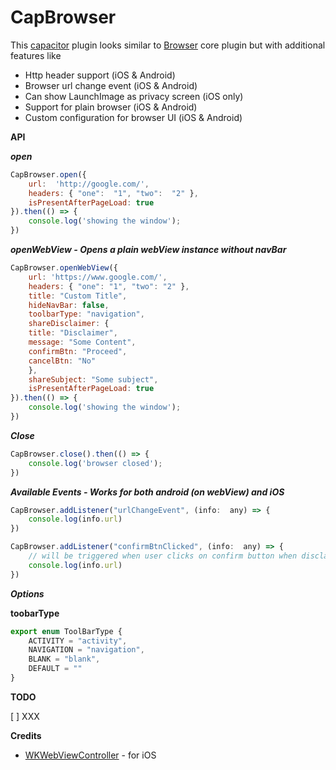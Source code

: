 # CapBrowser
This [capacitor](https://capacitor.ionicframework.com/) plugin looks similar to [Browser](https://capacitor.ionicframework.com/docs/apis/browser) core plugin but with additional features like 
 - Http header support (iOS & Android)
 - Browser url change event (iOS & Android)
 - Can show LaunchImage as privacy screen (iOS only)
 - Support for plain browser (iOS & Android)
 - Custom configuration for browser UI (iOS & Android)
 

**API** 

***open***

```javascript
CapBrowser.open({
    url:  'http://google.com/',
    headers: { "one":  "1", "two":  "2" },
    isPresentAfterPageLoad: true
}).then(() => {
    console.log('showing the window');
})
```

***openWebView - Opens a plain webView instance without navBar***

```javascript
CapBrowser.openWebView({
    url: 'https://www.google.com/',
    headers: { "one": "1", "two": "2" },
    title: "Custom Title",
    hideNavBar: false,
    toolbarType: "navigation",
    shareDisclaimer: {
    title: "Disclaimer",
    message: "Some Content",
    confirmBtn: "Proceed",
    cancelBtn: "No"
    },
    shareSubject: "Some subject",
    isPresentAfterPageLoad: true
}).then(() => {
    console.log('showing the window');
})
```

***Close***

```javascript
CapBrowser.close().then(() => {
    console.log('browser closed');
})
```
   
***Available Events - Works for both android (on webView) and iOS***

```javascript
CapBrowser.addListener("urlChangeEvent", (info:  any) => {
    console.log(info.url)
})

CapBrowser.addListener("confirmBtnClicked", (info:  any) => {
    // will be triggered when user clicks on confirm button when disclaimer is required, works only on iOS
    console.log(info.url)
})
```

***Options***

**toobarType**
```javascript
export enum ToolBarType {
    ACTIVITY = "activity",
    NAVIGATION = "navigation",
    BLANK = "blank",
    DEFAULT = ""
}
```

**TODO**
 
 [ ] XXX

**Credits**
 - [WKWebViewController](https://github.com/Meniny/WKWebViewController) - for iOS
